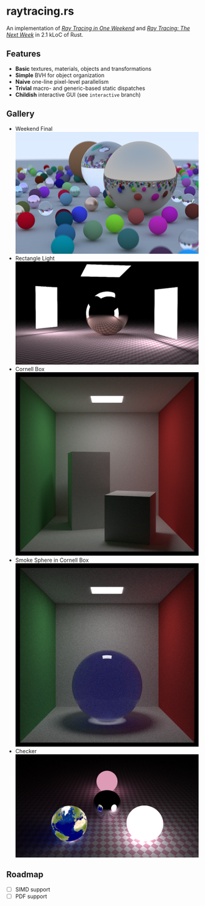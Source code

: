 # raytracing.rs

An implementation of [_Ray Tracing in One Weekend_](https://raytracing.github.io/books/RayTracingInOneWeekend.html) and [_Ray Tracing: The Next Week_](https://raytracing.github.io/books/RayTracingTheNextWeek.html) in 2.1 kLoC of Rust.

## Features
- **Basic** textures, materials, objects and transformations
- **Simple** BVH for object organization
- **Naive** one-line pixel-level parallelism
- **Trivial** macro- and generic-based static dispatches
- **Childish** interactive GUI (see `interactive` branch)

## Gallery
- Weekend Final
    ![weekend_final_bvh](out/weekend_final_bvh.png)
- Rectangle Light
    ![rect_light](out/rect_light.png)
- Cornell Box
    ![cornell_box](out/cornell_box.png)
- Smoke Sphere in Cornell Box
    ![cornell_smoke_sphere](out/cornell_smoke_sphere.png)
- Checker
    ![checker](out/checker.png)

## Roadmap
- [ ] SIMD support
- [ ] PDF support
